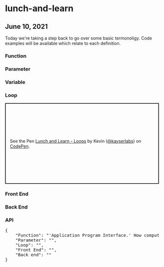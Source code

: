 # lunch-and-learn
## June 10, 2021

Today we're taking a step back to go over some basic termonoligy. Code examples will be available which relate to each definition.


### Function
### Parameter
### Variable
### Loop
<p class="codepen" data-height="265" data-theme-id="dark" data-default-tab="result" data-user="kayserlabs" data-slug-hash="rNyrXpr" style="height: 265px; box-sizing: border-box; display: flex; align-items: center; justify-content: center; border: 2px solid; margin: 1em 0; padding: 1em;" data-pen-title="Lunch and Learn - Loops">
  <span>See the Pen <a href="https://codepen.io/kayserlabs/pen/rNyrXpr">
  Lunch and Learn - Loops</a> by Kevin (<a href="https://codepen.io/kayserlabs">@kayserlabs</a>)
  on <a href="https://codepen.io">CodePen</a>.</span>
</p>
<script async src="https://cpwebassets.codepen.io/assets/embed/ei.js"></script>


### Front End
### Back End
### API

<pre>{
    "Function": "'Application Program Interface.' How computers and applications communicate with one another.",
    "Parameter": "",
    "Loop": "",
    "Front End": "",
    "Back end": ""
}</pre>